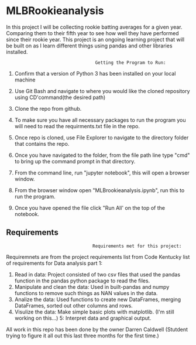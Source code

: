 


# MLBRookieanalysis
In this project I will be collecting rookie batting averages for a given year. Comparing them to their fifth year to see how well they have performed since their rookie year. This project is an ongoing learning project that will be built on as I learn different things using pandas and other libraries installed.

                                      Getting the Program to Run:
1. Confirm that a version of Python 3 has been installed on your local machine

2. Use Git Bash and navigate to where you would like the cloned repository using CD'command(the desired path)

3. Clone the repo from github.

4. To make sure you have all necessary packages to run the program you will need to read the requirments.txt file in the repo.

5. Once repo is cloned, use File Explorer to navigate to the directory folder that contains the repo.

6. Once you have navigated to the folder, from the file path line type "cmd" to bring up the command prompt in that directory.

7. From the command line, run "jupyter notebook", this will open a browser window.

8. From the browser window open "MLBrookieanalysis.ipynb", run this to run the program.

9. Once you have opened the file click "Run All' on the top of the notebook.


## Requirements
                                     Requirements met for this project:

Requiremnets are from the project requirements list from Code Kentucky list of requirements for Data analysis part 1:

1. Read in data: Project consisted of two csv files that used the pandas function in the pandas python package to read the files.
2. Manipulate and clean the data:  Used in built-pandas and numpy functions to remove such things as NAN values in the data.
3. Analize the data: Used functions to create new DataFrames, merging DataFrames, sorted out other columns and rows.
4. Visulize the data: Make simple basic plots with matplotlib. (I'm still working on this...)
5: Interpret data and graphical output.
 
 All work in this repo has been done by the owner Darren Caldwell (Stutdent trying to figure it all out this last three months for the first time.)